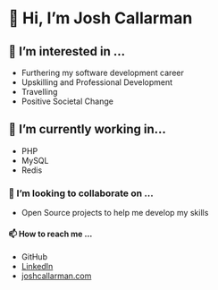 # 👋 Hi, I’m Josh Callarman

## 👀 I’m interested in ...
- Furthering my software development career
- Upskilling and Professional Development
- Travelling
- Positive Societal Change

## 🌱 I’m currently working in...
- PHP
- MySQL
- Redis

### 💞️ I’m looking to collaborate on ...
- Open Source projects to help me develop my skills

#### 📫 How to reach me ...
- GitHub
- [LinkedIn](https://www.linkedin.com/in/joshcallarman/)
- [joshcallarman.com](https://joshcallarman.com)

<!---
anyone27/anyone27 is a ✨ special ✨ repository because its `README.md` (this file) appears on your GitHub profile.
You can click the Preview link to take a look at your changes.
--->
